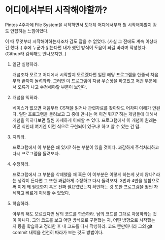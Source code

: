 # 어디에서부터 시작해야할까?

Pintos 4주차에 File System을 시작하면서 도대체 어디에서부터 뭘 시작해야할지 감도 안잡히는 느낌이었다.

이 때 무엇부터 시작해야하는지조차 감도 잡을 수 없었다. (사실 그 전에도 계속 이상태긴 했다..) 후에 누군가 읽는다면 내가 했던 방식이 도움이 되길 바라며 작성했다. (Github라 검색해도 안나오지만..)

1. 일단 실행하라.

    개념조차 모르고 어디에서 시작할지 모르겠다면 일단 해당 프로그램을 한줄씩 처음부터 끝까지 돌려봐라. 그러면 이 프로그램이 지금 무슨짓을 하고있고 어떤 부분에서 오류가 나고 수정해야할 부분이 보인다.

2. 개념을 익혀라.

    베이스가 없으면 처음부터 CS책을 읽거나 관련자료를 찾아봐도 어차피 이해가 안된다. 일단 프로그램을 돌려보고 그 중에 만나는 어 이건 뭐지? 하는 개념들에 대해서 개념을 익히다보면 훨씬 자세하게 이해할 수 있다. 프로그램에서 이 개념이 원래는 어떤 식인데 여기엔 이런 식으로 구현되어 있구나! 하고 알 수 있는 건 덤.

3. 지워라.

    프로그램에서 이 부분은 왜 있지? 하는 부분이 있을 것이다. 과감하게 주석처리하고 다시 프로그램을 돌려보자.

4. 수정하라.

    프로그램에서 그 부분을 삭제했을 때 혹은 어 이부분은 이렇게 하는게 낫지 않나? 라는 생각이 든다면 그 또한 과감하게 수정하고 다시 돌려보자. 3번과 4번을 행함으로써 이게 왜 필요한지 혹은 진짜 필요없었는지 확인하는 것 또한 프로그램을 훨씬 자세하고 빠르게 이해할 수 있었다.

5. 학습하라.

    아무리 해도 모르겠다면 남의 코드를 학습하라. 남의 코드를 그대로 차용하라는 것이 아니다. 그의 코드를 보고 어떤 방식으로 구현했는 지, 어떤 방향으로 시작했는 지 등을 학습하고 정리한 후 내 코드를 다시 작성하라. 코드 뿐만아니라 그의 git commit 내역을 천천히 따라가 보는 것도 방법이다.

